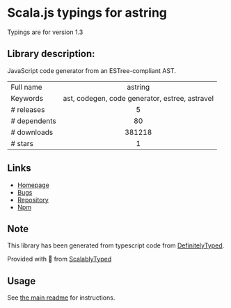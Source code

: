 
# Scala.js typings for astring

Typings are for version 1.3

## Library description:
JavaScript code generator from an ESTree-compliant AST.

|                    |                 |
| ------------------ | :-------------: |
| Full name          | astring |
| Keywords           | ast, codegen, code generator, estree, astravel |
| # releases         | 5 |
| # dependents       | 80 |
| # downloads        | 381218 |
| # stars            | 1 |

## Links
- [Homepage](https://github.com/davidbonnet/astring#readme)
- [Bugs](https://github.com/davidbonnet/astring/issues)
- [Repository](https://github.com/davidbonnet/astring)
- [Npm](https://www.npmjs.com/package/astring)
    


## Note
This library has been generated from typescript code from [DefinitelyTyped](https://definitelytyped.org).

Provided with :purple_heart: from [ScalablyTyped](https://github.com/oyvindberg/ScalablyTyped)

## Usage
See [the main readme](../../readme.md) for instructions.



